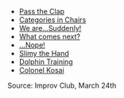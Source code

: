 * [Pass the Clap](https://github.com/pamelafox/improvlists/blob/master/games/Game:-Pass-the-Clap.md)
* [Categories in Chairs](https://github.com/pamelafox/improvlists/blob/master/games/Game:-Categories-in-Chairs.md)
* [We are...Suddenly!](https://github.com/pamelafox/improvlists/blob/master/games/Game:-We-are...-Suddenly!.md)
* [What comes next?](https://github.com/pamelafox/improvlists/blob/master/games/Game:-What-comes-next%3F.md)
* [...Nope!](https://github.com/pamelafox/improvlists/blob/master/games/Game:-...Nope!.md)
* [Slimy the Hand](https://github.com/pamelafox/improvlists/blob/master/games/Game:-Slimy-the-Hand-(Bob-the-Weasel.md).md)
* [Dolphin Training](https://github.com/pamelafox/improvlists/blob/master/games/Game:-Dolphin-Training.md)
* [Colonel Kosai](https://github.com/pamelafox/improvlists/blob/master/games/Game:-Colonel-Kosai-(Words-of-Wisdom.md).md)

Source: Improv Club, March 24th